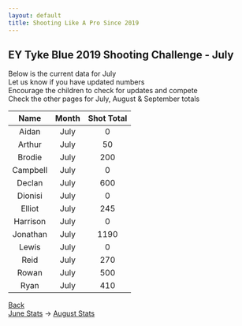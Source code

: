 ```yaml
---
layout: default
title: Shooting Like A Pro Since 2019
---
```


## EY Tyke Blue 2019 Shooting Challenge - July

Below is the current data for July  
Let us know if you have updated numbers  
Encourage the children to check for updates and compete  
Check the other pages for July, August & September totals  


| Name     | Month | Shot Total |
|:--------:|:-----:|:----------:|
| Aidan    | July  | 0        |
| Arthur   | July  | 50        |
| Brodie   | July  | 200      |
| Campbell | July  | 0       |
| Declan   | July  | 600          |
| Dionisi  | July  | 0          |
| Elliot   | July  | 245      |
| Harrison | July  | 0        |
| Jonathan | July  | 1190       |
| Lewis    | July  | 0          |
| Reid     | July  | 270        |
| Rowan    | July  | 500          |
| Ryan     | July  | 410        |

[Back](./)  
[June Stats](./june.html) -> [August Stats](./aug.html)
